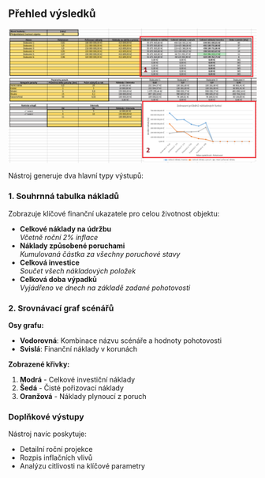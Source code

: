 ## Přehled výsledků

![f](n22.png)

Nástroj generuje dva hlavní typy výstupů:

### 1. Souhrnná tabulka nákladů
Zobrazuje klíčové finanční ukazatele pro celou životnost objektu:

- **Celkové náklady na údržbu**  
  *Včetně roční 2% inflace*
- **Náklady způsobené poruchami**  
  *Kumulovaná částka za všechny poruchové stavy*
- **Celková investice**  
  *Součet všech nákladových položek*
- **Celková doba výpadků**  
  *Vyjádřeno ve dnech na základě zadané pohotovosti*

### 2. Srovnávací graf scénářů

**Osy grafu:**
- **Vodorovná**: Kombinace názvu scénáře a hodnoty pohotovosti
- **Svislá**: Finanční náklady v korunách

**Zobrazené křivky:**
1. **Modrá** - Celkové investiční náklady
2. **Šedá** - Čisté pořizovací náklady
3. **Oranžová** - Náklady plynoucí z poruch

### Doplňkové výstupy
Nástroj navíc poskytuje:
- Detailní roční projekce
- Rozpis inflačních vlivů
- Analýzu citlivosti na klíčové parametry


